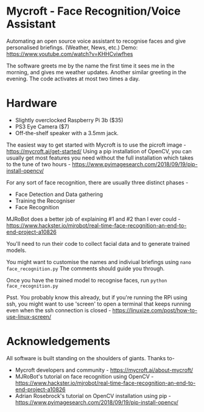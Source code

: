 # Mycroft - Face Recognition/Voice Assistant
Automating an open source voice assistant to recognise faces and give personalised briefings. (Weather, News, etc.)
Demo: https://www.youtube.com/watch?v=KHHCviwfhes

The software greets me by the name the first time it sees me in the morning, and gives me weather updates.
Another similar greeting in the evening. The code activates at most two times a day.

# Hardware
* Slightly overclocked Raspberry Pi 3b ($35)
* PS3 Eye Camera ($7)
* Off-the-shelf speaker with a 3.5mm jack.

The easiest way to get started with Mycroft is to use the picroft image - https://mycroft.ai/get-started/
Using a pip installation of OpenCV, you can usually get most features you need without the full installation which takes to the tune of two hours - https://www.pyimagesearch.com/2018/09/19/pip-install-opencv/

For any sort of face recognition, there are usually three distinct phases - 
* Face Detection and Data gathering
* Training the Recogniser
* Face Recognition

MJRoBot does a better job of explaining #1 and #2 than I ever could - https://www.hackster.io/mjrobot/real-time-face-recognition-an-end-to-end-project-a10826

You'll need to run their code to collect facial data and to generate trained models.

You might want to customise the names and indiviual briefings using
`nano face_recognition.py`
The comments should guide you through.

Once you have the trained model to recognise faces, run 
`python face_recognition.py`

Psst. You probably know this already, but if you're running the RPi using ssh, you might want to use 'screen' to open a terminal that keeps running even when the ssh connection is closed - https://linuxize.com/post/how-to-use-linux-screen/

# Acknowledgements
All software is built standing on the shoulders of giants. Thanks to-
* Mycroft developers and community - https://mycroft.ai/about-mycroft/
* MJRoBot's tutorial on face recognition using OpenCV - https://www.hackster.io/mjrobot/real-time-face-recognition-an-end-to-end-project-a10826
* Adrian Rosebrock's tutorial on OpenCV installation using pip - https://www.pyimagesearch.com/2018/09/19/pip-install-opencv/
